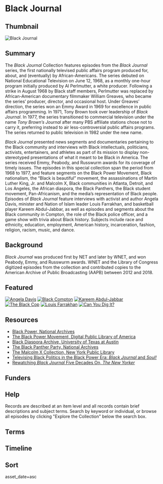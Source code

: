 # Black Journal

## Thumbnail

![Black Journal](https://s3.amazonaws.com/americanarchive.org/special-collections/blackjournal.png "Black Journal") 

## Summary 

The <em>Black Journal</em> Collection features episodes from the <em>Black Journal</em> series, the first nationally televised public affairs program produced for, about, and (eventually) by African-Americans. The series debuted on National Educational Television on June 12, 1968, as a monthly one-hour program initially produced by Al Perlmutter, a white producer. Following a strike in August 1968 by Black staff members, Perlmutter was replaced by African-American documentary filmmaker William Greaves, who became the series’ producer, director, and occasional host. Under Greaves’ direction, the series won an Emmy Award in 1969 for excellence in public affairs programming. In 1971, Tony Brown took over leadership of <em>Black Journal</em>. In 1977, the series transitioned to commercial television under the name <em>Tony Brown’s Journal</em> after many PBS affiliate stations chose not to carry it, preferring instead to air less-controversial public affairs programs. The series returned to public television in 1982 under the new name. 

<em>Black Journal</em> presented news segments and documentaries pertaining to the Black community and interviews with Black intellectuals, politicians, activists, entertainers, and athletes as part of its mission to display non-stereotyped presentations of what it meant to be Black in America. The series received Emmy, Peabody, and Russwurm awards for its coverage of timely issues. The episodes in this special collection span the period from 1968 to 1977, and feature segments on the Black Power Movement, Black nationalism, the “Black is beautiful” movement, the assassinations of Martin Luther King, Jr. and Malcolm X, Black communities in Atlanta, Detroit, and Los Angeles, the African diaspora, the Black Panthers, the Black student movement, Pan-Africanism, and the media’s representation of Black people. Episodes of <em>Black Journal</em> feature interviews with activist and author Angela Davis, minister and Nation of Islam leader Louis Farrakhan, and basketball player Kareem Abdul-Jabbar, as well as episodes and segments about the Black community in Compton, the role of the Black police officer, and a game show with trivia about Black history. Subjects include race and ethnicity, education, employment, American history, incarceration, fashion, religion, racism, music, and dance. 

## Background

<em>Black Journal</em> was produced first by NET and later by WNET, and won Peabody, Emmy, and Russwurm awards. WNET and the Library of Congress digitized episodes from the collection and contributed copies to the American Archive of Public Broadcasting (AAPB) between 2012 and 2018.

## Featured

[![Angela Davis](https://s3.amazonaws.com/americanarchive.org/special-collections/cpb-aacip_512-1v5bc3tn06.jpg)](/catalog/cpb-aacip_512-1v5bc3tn06)
[![Black Compton](https://s3.amazonaws.com/americanarchive.org/special-collections/cpb-aacip_512-wp9t14vt8n.jpg)](/catalog/cpb-aacip_512-wp9t14vt8n)
[![Kareem Abdul-Jabbar](https://s3.amazonaws.com/americanarchive.org/special-collections/cpb-aacip_512-154dn40k35.jpg)](/catalog/cpb-aacip_512-154dn40k35)
[![The Black Cop](https://s3.amazonaws.com/americanarchive.org/special-collections/cpb-aacip_512-vq2s46j64c-1.jpg)](/catalog/cpb-aacip-512-vq2s46j64c)
[![Louis Farrakhan](https://s3.amazonaws.com/americanarchive.org/special-collections/cpb-aacip_512-bz6154fm6p.jpg)](/catalog/cpb-aacip_512-bz6154fm6p)
[![Can You Dig It?](https://s3.amazonaws.com/americanarchive.org/special-collections/cpb-aacip_b3e8b891466-1.jpg)](/catalog/cpb-aacip-b3e8b891466)

## Resources

- [Black Power, National Archives](https://www.archives.gov/research/african-americans/black-power)
- [The Black Power Movement, Digital Public Library of America](https://dp.la/primary-source-sets/the-black-power-movement)
- [Black Diaspora Archive, University of Texas at Austin](https://sites.utexas.edu/bda/collections/)
- [The Black Panther Party, National Archives](https://www.archives.gov/research/african-americans/black-power/black-panthers) 
- [The Malcolm X Collection, New York Public Library](http://archives.nypl.org/scm/21896)
- [Televising Black Politics in the Black Power Era: *Black Journal* and *Soul!*](https://americanarchive.org/exhibits/black-power)
- [Rewatching *Black Journal* Five Decades On, *The New Yorker*](https://www.newyorker.com/magazine/2020/08/31/rewatching-black-journal-five-decades-on)

## Funders

## Help

Records are described at an item level and all records contain brief descriptions and subject terms. Search by keyword or individual, or browse all episodes by clicking "Explore the Collection" below the search box.

## Terms

## Timeline
 
## Sort

asset_date+asc
